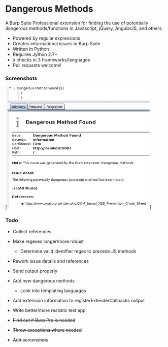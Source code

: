 # Dangerous Methods
A Burp Suite Professional extension for finding the use of potentially dangerous methods/functions in Javascript, jQuery, AngularJS, and others.

* Powered by regular expressions
* Creates informational issues in Burp Suite
* Written in Python
* Requires Jython 2.7+ 
* x checks in 3 frameworks/languages
* Pull requests welcome!

### Screenshots
[![Example Issue](screenshots/dangerous-methods-issue.png)]

### Todo
* Collect references

* Make regexes longer/more robust
    * Determine valid identifier regex to precede JS methods
* Rework issue details and references
* Send output properly
* Add new dangerous methods
    * Look into templating languages
* Add extension information to registerExtenderCallbacks output
* Write better/more realistic test app
* ~~Find out if Burp Pro is needed~~
* ~~Throw exceptions where needed~~
* ~~Add screenshots~~